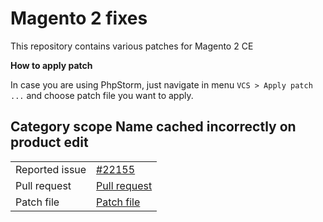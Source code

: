 # Magento 2 fixes
This repository contains various patches for Magento 2 CE

**How to apply patch**

In case you are using PhpStorm, just navigate in menu `VCS > Apply patch ...` and choose patch file you want to apply. 

## Category scope Name cached incorrectly on product edit
| | | 
|---|---|
|Reported issue | [#22155](https://github.com/magento/magento2/issues/22155)|
|Pull request   | [Pull request](https://github.com/magento/magento2/pull/22156) |
|Patch file     | [Patch file](patches/Fixed_category_names_in_product_edit_for_multi_language_stores.patch)|
